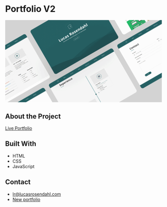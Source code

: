 <br />
  <h1 align="left">Portfolio V2</h1>
</p>

<img src="https://github.com/Luchkiin/portfolio-v2/blob/master/images/og-images/index.png" alt="Logo" width="Auto" height="Auto">

## About the Project

<a href="https://luchkiin.github.io/portfolio-v2/" target="_blank"> Live Portfolio</a>

## Built With
* HTML
* CSS
* JavaScript

## Contact
* <a href="mailto:lr@lucasrosendahl.com">lr@lucasrosendahl.com</a>
* <a href="https://lucasrosendahl.com" target="_blank">New portfolio</a>
<br />
